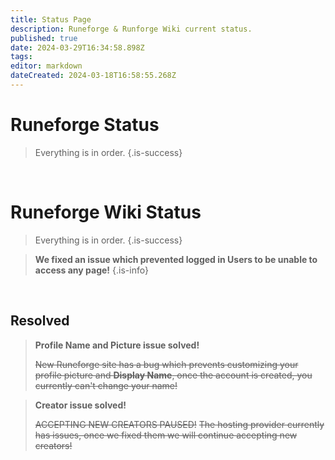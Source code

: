 ```yaml
---
title: Status Page
description: Runeforge & Runforge Wiki current status.
published: true
date: 2024-03-29T16:34:58.898Z
tags: 
editor: markdown
dateCreated: 2024-03-18T16:58:55.268Z
---
```



# Runeforge Status

> Everything is in order.
{.is-success}

<br>

# Runeforge Wiki Status

> Everything is in order.
{.is-success}

> **We fixed an issue which prevented logged in Users to be unable to access any page!**
{.is-info}

<br>

## Resolved



> **Profile Name and Picture issue solved!**
>
> ~~New Runeforge site has a bug which prevents customizing your profile picture and **Display Name**, once the account is created, you currently can't change your name!~~


> **Creator issue solved!**
>
> ~~ACCEPTING NEW CREATORS PAUSED!~~
> ~~The hosting provider currently has issues, once we fixed them we will continue accepting new creators!~~
